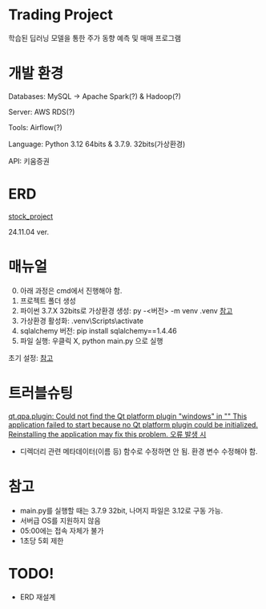 # Trading Project
학습된 딥러닝 모델을 통한 주가 동향 예측 및 매매 프로그램

# 개발 환경
Databases: MySQL -> Apache Spark(?) & Hadoop(?)

Server: AWS RDS(?)

Tools: Airflow(?)

Language: Python 3.12 64bits & 3.7.9. 32bits(가상환경)

API: 키움증권

# ERD
[stock_project](https://github.com/user-attachments/assets/644a142e-b9f5-4a4a-8e58-11af9859ac8e)

24.11.04 ver.

# 매뉴얼
0. 아래 과정은 cmd에서 진행해야 함.
1. 프로젝트 폴더 생성
2. 파이썬 3.7.X 32bits로 가상환경 생성: py -<버전> -m venv .venv
[참고](https://www.luck7owl.com/it/python/%ED%8C%8C%EC%9D%B4%EC%8D%AC-venv-%EA%B0%80%EC%83%81%ED%99%98%EA%B2%BD-%EA%B5%AC%EC%B6%95%ED%8C%8C%EC%9D%B4%EC%8D%AC-%EB%B2%84%EC%A0%84-%EC%A7%80%EC%A0%95/)
3. 가상환경 활성화: .venv\Scripts\activate
4. sqlalchemy 버전: pip install sqlalchemy==1.4.46
5. 파일 실행: 우클릭 X, python main.py 으로 실행

초기 설정: [참고](https://wikidocs.net/126081#google_vignette)

# 트러블슈팅
[qt.qpa.plugin: Could not find the Qt platform plugin "windows" in ""
This application failed to start because no Qt platform plugin could be initialized. Reinstalling the application may fix this problem. 오류 발생 시](https://log-mylife.tistory.com/entry/Could-not-load-the-Qt-platform-plugin-%EB%AC%B8%EC%A0%9C-%ED%95%B4%EA%B2%B0%EB%B2%95)
- 디렉더리 관련 메타데이터(이름 등) 함수로 수정하면 안 됨. 환경 변수 수정해야 함.

# 참고
- main.py를 실행할 때는 3.7.9 32bit, 나머지 파일은 3.12로 구동 가능.
- 서버급 OS를 지원하지 않음
- 05:00에는 접속 자체가 불가
- 1초당 5회 제한

# TODO!
- ERD 재설계
